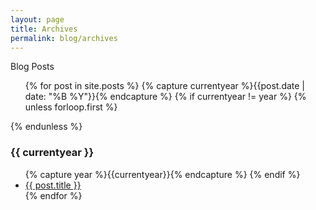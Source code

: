 ```yaml
---
layout: page
title: Archives
permalink: blog/archives
---
```


Blog Posts

<div class="posts">
	<ul class="post">
		{% for post in site.posts %}
		  {% capture currentyear %}{{post.date | date: "%B %Y"}}{% endcapture %}
		  {% if currentyear != year %}
		    {% unless forloop.first %}</ul>{% endunless %}
		    <h3>{{ currentyear }}</h3>
		    <ul>
		    {% capture year %}{{currentyear}}{% endcapture %} 
		  {% endif %}
		    <li class="post-title"><a href="{{ post.url }}">{{ post.title }}</a></li>
		{% endfor %}
	</ul>
</div>